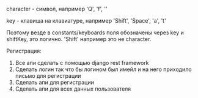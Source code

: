 character - символ, например 'Q', 'f', ''

key - клавиша на клавиатуре, например 'Shift', 'Space', 'a', 't'

Поэтому везде в constants/keyboards поля обозначены через key и shiftKey, это логично. 
'Shift' например это не character.


Регистрация:
1. Все апи сделать с помощью django rest framework
2. Сделать логин так что бы логином был имейл и на него приходило письмо для регистрации
3. Сделать апи для регистрации
4. Сделать апи для всех данных пользователя